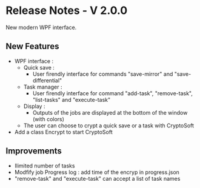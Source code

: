 # Release Notes - V 2.0.0

New modern WPF interface.

## New Features

- WPF interface :
	- Quick save :
		- User firendly interface for commands "save-mirror" and "save-differential"
	- Task manager :
		- User firendly interface for command "add-task", "remove-task", "list-tasks" and "execute-task"
	- Display :
		- Outputs of the jobs are displayed at the bottom of the window (with colors)
	- The user can choose to crypt a quick save or a task with CryptoSoft
- Add a class Encrypt to start CryptoSoft

## Improvements

- Ilimited number of tasks
- Modfify job Progress log : add time of the encryp in progress.json
- "remove-task" and "execute-task" can accept a list of task names